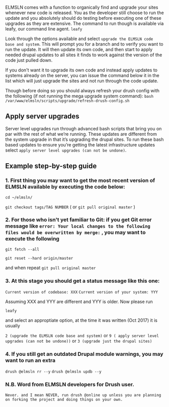 ELMSLN comes with a function to organically find and upgrade your sites whenever new code is released. You as the developer still choose to run the update and you absolutely should do testing before executing one of these upgrades as they are extensive. The command to run though is available via leafy, our command line agent.
`leafy`

Look through the options available and select `upgrade the ELMSLN code base and system`. This will prompt you for a branch and to verify you want to run the update. It will then update its own code, and then start to apply needed drupal updates to all sites it finds to work against the version of the code just pulled down.

If you don't want it to upgrade its own code and instead apply updates to systems already on the server, you can issue the command below it in the list which will just upgrade the sites and not run through the code update.

Though before doing so you should always refresh your drush config with the following (if not running the mega upgrade system command):
`bash /var/www/elmsln/scripts/upgrade/refresh-drush-config.sh`

## Apply server upgrades
Server level upgrades run through advanced bash scripts that bring you on par with the rest of what we’re running. These updates are different from the system upgrade in that it’s upgrading the drupal sites. To run these bash based updates to ensure you’re getting the latest infrastructure updates select `apply server level upgrades (can not be undone)`.

## Example step-by-step guide

### 1. First thing you may want to get the most recent version of ELMSLN available by executing the code below:

  `cd ~/elmsln/`
 
  `git checkout tags/TAG NUMBER`  (  or  `git pull original master` )
 
### 2. For those who isn't yet familiar to Git: if you get Git error message like ` error: Your local changes to the following files would be overwritten by merge: ` , you may want to execute the following

  `git fetch --all` 

  `git reset --hard origin/master`
 
and when repeat `git pull original master`
 
### 3. At this stage you should get a status message like this one:
  
  `Current version of codebase: XXX`
  `Current version of your system: YYY`
     
Assuming XXX and YYY are different and YYY is older. Now please run
  
  `leafy`
  
and select an approptiate option, at the time it was written (Oct 2017) it is usually 
 
  `2 (upgrade the ELMSLN code base and system)` or `9 ( apply server level upgrades (can not be undone))` or `3 (upgrade just the drupal sites) `
 
### 4. If you still get an outdated Drupal module warnings, you may want to run an extra 
 
  ` drush @elmsln rr --y `
  ` drush @elmsln updb --y `
 
### N.B. Word from ELMSLN developers for Drush user.  
 
  `Never. and I mean NEVER, run drush @online up unless you are planning on forking the project and doing things on your own.` 
